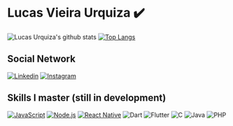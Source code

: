 # Lucas Vieira Urquiza :heavy_check_mark:

![Lucas Urquiza's github stats](https://github-readme-stats.vercel.app/api?username=lucasvurquiza&show_icons=true&theme=dark)
[![Top Langs](https://github-readme-stats.vercel.app/api/top-langs/?username=lucasvurquiza&layout=compact)](https://github.com/anuraghazra/github-readme-stats)
<br>
## Social Network
<a href="https://www.linkedin.com/in/lucas-vieira-urquiza/" target="_blank"><img src="https://img.shields.io/badge/linkedin-%230077B5.svg?&style=for-the-badge&logo=linkedin&logoColor=white" alt="Linkedin"></a>
<a href="https://www.instagram.com/lucas_urquiza/" target="_blank"><img src="https://img.shields.io/badge/instagram-%23E4405F.svg?&style=for-the-badge&logo=instagram&logoColor=white" alt="Instagram"></a>
<br>
## Skills I master (still in development)
<a href="https://developer.mozilla.org/pt-BR/docs/Web/JavaScript" target="_blank"><img src="https://img.shields.io/badge/javascript%20-%23323330.svg?&style=for-the-badge&logo=javascript&logoColor=%23F7DF1E" alt="JavaScript"></a> <a href="https://nodejs.org/en/" target="_blank"><img src="https://img.shields.io/badge/node.js%20-%2343853D.svg?&style=for-the-badge&logo=node.js&logoColor=white" alt="Node.js"></a> <a href="https://reactnative.dev/" target="_blank"><img src="https://img.shields.io/badge/react_native%20-%2320232a.svg?&style=for-the-badge&logo=react&logoColor=%2361DAFB" alt="React Native"></a> <img src="https://img.shields.io/badge/dart-%230175C2.svg?&style=for-the-badge&logo=dart&logoColor=white" alt="Dart"> <img src="https://img.shields.io/badge/Flutter%20-%2302569B.svg?&style=for-the-badge&logo=Flutter&logoColor=white" alt="Flutter"> <img src="https://img.shields.io/badge/c%20-%2300599C.svg?&style=for-the-badge&logo=c&logoColor=white" alt="C"> <img src="https://img.shields.io/badge/java-%23ED8B00.svg?&style=for-the-badge&logo=java&logoColor=white" alt="Java"> <img src="https://img.shields.io/badge/php-%23777BB4.svg?&style=for-the-badge&logo=php&logoColor=white" alt="PHP">
